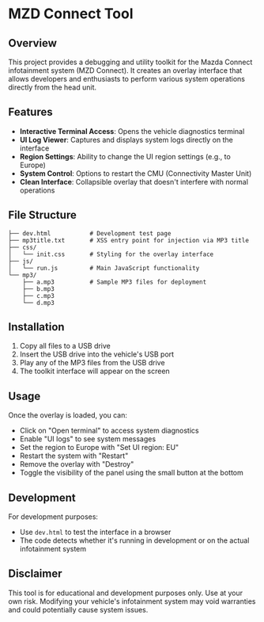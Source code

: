 # MZD Connect Tool

## Overview

This project provides a debugging and utility toolkit for the Mazda Connect infotainment system (MZD Connect). It creates an overlay interface that allows developers and enthusiasts to perform various system operations directly from the head unit.

## Features

- **Interactive Terminal Access**: Opens the vehicle diagnostics terminal
- **UI Log Viewer**: Captures and displays system logs directly on the interface
- **Region Settings**: Ability to change the UI region settings (e.g., to Europe)
- **System Control**: Options to restart the CMU (Connectivity Master Unit)
- **Clean Interface**: Collapsible overlay that doesn't interfere with normal operations

## File Structure

```
├── dev.html           # Development test page
├── mp3title.txt       # XSS entry point for injection via MP3 title
├── css/
│   └── init.css       # Styling for the overlay interface
├── js/
│   └── run.js         # Main JavaScript functionality
└── mp3/
    ├── a.mp3          # Sample MP3 files for deployment
    ├── b.mp3
    ├── c.mp3
    └── d.mp3
```


## Installation

1. Copy all files to a USB drive
2. Insert the USB drive into the vehicle's USB port
3. Play any of the MP3 files from the USB drive
4. The toolkit interface will appear on the screen

## Usage

Once the overlay is loaded, you can:
- Click on "Open terminal" to access system diagnostics
- Enable "UI logs" to see system messages
- Set the region to Europe with "Set UI region: EU"
- Restart the system with "Restart"
- Remove the overlay with "Destroy"
- Toggle the visibility of the panel using the small button at the bottom

## Development

For development purposes:
- Use `dev.html` to test the interface in a browser
- The code detects whether it's running in development or on the actual infotainment system

## Disclaimer

This tool is for educational and development purposes only. Use at your own risk. Modifying your vehicle's infotainment system may void warranties and could potentially cause system issues.
